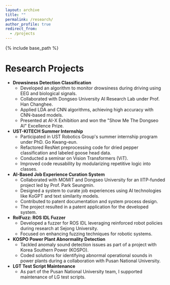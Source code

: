 ```yaml
---
layout: archive
title: ""
permalink: /research/
author_profile: true
redirect_from:
  - /projects
---
```


{% include base_path %}

Research Projects
======
<ul>
  <li><strong>Drowsiness Detection Classification</strong>  
    <ul>
      <li>Developed an algorithm to monitor drowsiness during driving using EEG and biological signals.</li>
      <li>Collaborated with Dongseo University AI Research Lab under Prof. Han Changhee.</li>
      <li>Applied LDA and CNN algorithms, achieving high accuracy with CNN-based models.</li>
      <li>Presented at AI-X Exhibition and won the "Show Me The Dongseo AI" Excellence Prize.</li>
    </ul>
  </li>

  <li><strong>UST-KITECH Summer Internship</strong>  
    <ul>
      <li>Participated in UST Robotics Group's summer internship program under PhD. Go Kwang-eun.</li>
      <li>Refactored ResNet preprocessing code for dried pepper classification and labeled goose head data.</li>
      <li>Conducted a seminar on Vision Transformers (ViT).</li>
      <li>Improved code reusability by modularizing repetitive logic into classes.</li>
    </ul>
  </li>

  <li><strong>AI-Based Job Experience Curation System</strong>  
    <ul>
      <li>Collaborated with MOMIT and Dongseo University for an IITP-funded project led by Prof. Park Seungmin.</li>
      <li>Designed a system to curate job experiences using AI technologies like KoGPT and text similarity models.</li>
      <li>Contributed to patent documentation and system process design.</li>
      <li>The project resulted in a patent application for the developed system.</li>
    </ul>
  </li>

  <li><strong>RoIFuzz: ROS IDL Fuzzer</strong>  
    <ul>
      <li>Developed a fuzzer for ROS IDL leveraging reinforced robot policies during research at Sejong University.</li>
      <li>Focused on enhancing fuzzing techniques for robotic systems.</li>
    </ul>
  </li>

  <li><strong>KOSPO Power Plant Abnormality Detection</strong>  
    <ul>
      <li>Tackled anomaly sound detection issues as part of a project with Korea Southern Power (KOSPO).</li>
      <li>Coded solutions for identifying abnormal operational sounds in power plants during a collaboration with Pusan National University.</li>
    </ul>
  </li>

  <li><strong>LGT Test Script Maintenance</strong>  
    <ul>
      <li>As part of the Pusan ​​National University team, I supported maintenance of LG test scripts.</li>
    </ul>
  </li>
</ul>
